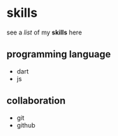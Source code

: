 # skills
see a _list_ of my **skills** here

## programming language
- dart
- js

## collaboration
- git
- github

